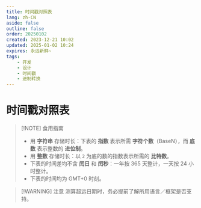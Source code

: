 ```yaml
---
title: 时间戳对照表
lang: zh-CN
aside: false
outline: false
order: 20250102
created: 2023-12-21 10:02
updated: 2025-01-02 10:24
expires: 永远新鲜~
tags:
    - 开发
    - 设计
    - 时间戳
    - 进制转换
---
```


<script setup lang="ts">
import TimestampTables from "@/summary/TimestampTables.vue";
</script>

# 时间戳对照表

<RevisionInfo />
<TagsBar />

> [!NOTE] 食用指南
> - 用 **字符串** 存储时长：下表的 **指数** 表示所需 **字符个数**（BaseN），而 **底数** 表示整数的 **进位制**。
> - 用 **整数** 存储时长：以 `2` 为底的数的指数表示所需的 **比特数**。
> - 下表的时间差均不含 **闰日** 和 **闰秒**：一年按 365 天整计，一天按 24 小时整计。
> - 下表的时间均为 GMT+0 时刻。

> [!WARNING] 注意
> 测算超远日期时，务必提前了解所用语言／框架是否支持。

<TimestampTables />
